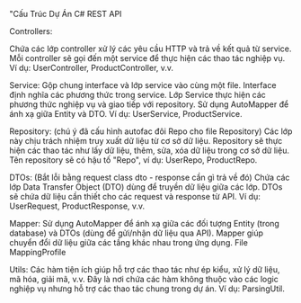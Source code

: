 "Cấu Trúc Dự Án C# REST API

Controllers:

Chứa các lớp controller xử lý các yêu cầu HTTP và trả về kết quả từ service.
Mỗi controller sẽ gọi đến một service để thực hiện các thao tác nghiệp vụ.
Ví dụ: UserController, ProductController, v.v.

Service:
Gộp chung interface và lớp service vào cùng một file.
Interface định nghĩa các phương thức trong service.
Lớp Service thực hiện các phương thức nghiệp vụ và giao tiếp với repository.
Sử dụng AutoMapper để ánh xạ giữa Entity và DTO.
Ví dụ: UserService, ProductService.

Repository: (chú ý đã cấu hình autofac đôi Repo cho file Repository)
Các lớp này chịu trách nhiệm truy xuất dữ liệu từ cơ sở dữ liệu.
Repository sẽ thực hiện các thao tác như lấy dữ liệu, thêm, sửa, xóa dữ liệu trong cơ sở dữ liệu.
Tên repository sẽ có hậu tố "Repo", ví dụ: UserRepo, ProductRepo.

DTOs: (Bắt lỗi bằng request class dto - response cần gì trả về đó)
Chứa các lớp Data Transfer Object (DTO) dùng để truyền dữ liệu giữa các lớp.
DTOs sẽ chứa dữ liệu cần thiết cho các request và response từ API.
Ví dụ: UserRequest, ProductResponse, v.v.

Mapper:
Sử dụng AutoMapper để ánh xạ giữa các đối tượng Entity (trong database) và DTOs (dùng để gửi/nhận dữ liệu qua API).
Mapper giúp chuyển đổi dữ liệu giữa các tầng khác nhau trong ứng dụng.
File MappingProfile

Utils:
Các hàm tiện ích giúp hỗ trợ các thao tác như ép kiểu, xử lý dữ liệu, mã hóa, giải mã, v.v.
Đây là nơi chứa các hàm không thuộc vào các logic nghiệp vụ nhưng hỗ trợ các thao tác chung trong dự án.
Ví dụ: ParsingUtil.
